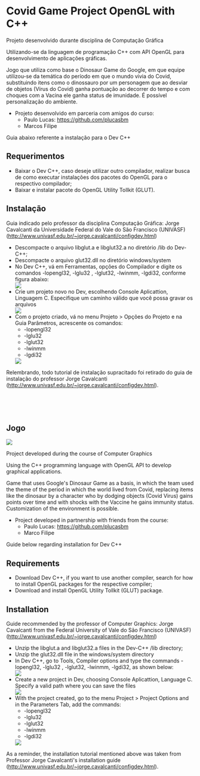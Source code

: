 # Covid Game Project OpenGL with C++
Projeto desenvolvido durante disciplina de Computação Gráfica

Utilizando-se da linguagem de programação C++ com API OpenGL para desenvolvimento de aplicações gráficas.

Jogo que utiliza como base o Dinosaur Game do Google, em que equipe utilizou-se da temática do período em que o mundo vivia do Covid, substituindo itens
como o dinossauro por um personagem que ao desviar de objetos (Vírus do Covid) ganha pontuação ao decorrer do tempo e com choques com a Vacina ele ganha 
status de imunidade. É possível personalização do ambiente.

- Projeto desenvolvido em parceria com amigos do curso:
    - Paulo Lucas: https://github.com/plucasbm
    - Marcos Filipe

Guia abaixo referente a instalação para o Dev C++

## Requerimentos
<ul>
  <li>Baixar o Dev C++, caso deseje utilizar outro compilador, realizar busca de como executar instalações dos pacotes do OpenGL para o respectivo compilador;</li>
  <li>Baixar e instalar pacote do OpenGL Utility Tollkit (GLUT).</li>
</ul>

## Instalação
Guia indicado pelo professor da disciplina Computação Gráfica: Jorge Cavalcanti da Universidade Federal do Vale do São Francisco (UNIVASF) (http://www.univasf.edu.br/~jorge.cavalcanti/configdev.html)
<ul>
  <li>Descompacte o arquivo libglut.a e libglut32.a no diretório /lib do Dev-C++;</li>
  <li>Descompacte o arquivo glut32.dll no diretório windows/system</li>
  <li>No Dev C++, vá em Ferramentas, opções do Compilador e digite os comandos -lopengl32, -lglu32 , -lglut32, -lwinmm, -lgdi32, conforme figura abaixo:</li>
  <img src="http://www.univasf.edu.br/~jorge.cavalcanti/configdev_arquivos/imagem_config.png">
  <li>Crie um projeto novo no Dev, escolhendo Console Aplicattion, Linguagem C. Especifique um caminho válido que você possa gravar os arquivos</li>
  <img src="http://www.univasf.edu.br/~jorge.cavalcanti/configdev_arquivos/image002.jpg">
  <li> Com o projeto criado, vá no menu Projeto > Opções do Projeto e na Guia Parâmetros, acrescente os comandos:
     <ul>
       <li>-lopengl32</li>
       <li>-lglu32</li>
       <li>-lglut32</li>
       <li>-lwinmm</li>
       <li>-lgdi32</li>
     </ul>
  </li>
  <img src="http://www.univasf.edu.br/~jorge.cavalcanti/configdev_arquivos/image004.jpg">
</ul>

Relembrando, todo tutorial de instalação supracitado foi retirado do guia de instalação do professor Jorge Cavalcanti (http://www.univasf.edu.br/~jorge.cavalcanti/configdev.html).

<br>
<br>
<br>

## Jogo

<img src="https://i.postimg.cc/pyQWKmpB/home.png">

Project developed during the course of Computer Graphics

Using the C++ programming language with OpenGL API to develop graphical applications.

Game that uses Google's Dinosaur Game as a basis, in which the team used the theme of the period in which the world lived from Covid, replacing items
like the dinosaur by a character who by dodging objects (Covid Virus) gains points over time and with shocks with the Vaccine he gains
immunity status. Customization of the environment is possible.

- Project developed in partnership with friends from the course:
    - Paulo Lucas: https://github.com/plucasbm
    - Marco Filipe

Guide below regarding installation for Dev C++

## Requirements
<ul>
  <li>Download Dev C++, if you want to use another compiler, search for how to install OpenGL packages for the respective compiler;</li>
  <li>Download and install OpenGL Utility Tollkit (GLUT) package.</li>
</ul>

## Installation
Guide recommended by the professor of Computer Graphics: Jorge Cavalcanti from the Federal University of Vale do São Francisco (UNIVASF) (http://www.univasf.edu.br/~jorge.cavalcanti/configdev.html)
<ul>
  <li>Unzip the libglut.a and libglut32.a files in the Dev-C++ /lib directory;</li>
  <li>Unzip the glut32.dll file in the windows/system directory</li>
  <li>In Dev C++, go to Tools, Compiler options and type the commands -lopengl32, -lglu32 , -lglut32, -lwinmm, -lgdi32, as shown below:</li>
  <img src="http://www.univasf.edu.br/~jorge.cavalcanti/configdev_arquivos/imagem_config.png">
  <li>Create a new project in Dev, choosing Console Aplicattion, Language C. Specify a valid path where you can save the files</li>
  <img src="http://www.univasf.edu.br/~jorge.cavalcanti/configdev_arquivos/image002.jpg">
  <li> With the project created, go to the menu Project > Project Options and in the Parameters Tab, add the commands:
     <ul>
       <li>-lopengl32</li>
       <li>-lglu32</li>
       <li>-lglut32</li>
       <li>-lwinmm</li>
       <li>-lgdi32</li>
     </ul>
  </li>
  <img src="http://www.univasf.edu.br/~jorge.cavalcanti/configdev_arquivos/image004.jpg">
</ul>

As a reminder, the installation tutorial mentioned above was taken from Professor Jorge Cavalcanti's installation guide (http://www.univasf.edu.br/~jorge.cavalcanti/configdev.html).
